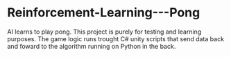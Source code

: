 # Reinforcement-Learning---Pong
AI learns to play pong. This project is purely for testing and learning purposes. The game logic runs trought C# unity scripts that send data back and foward to the algorithm running on Python in the back.
